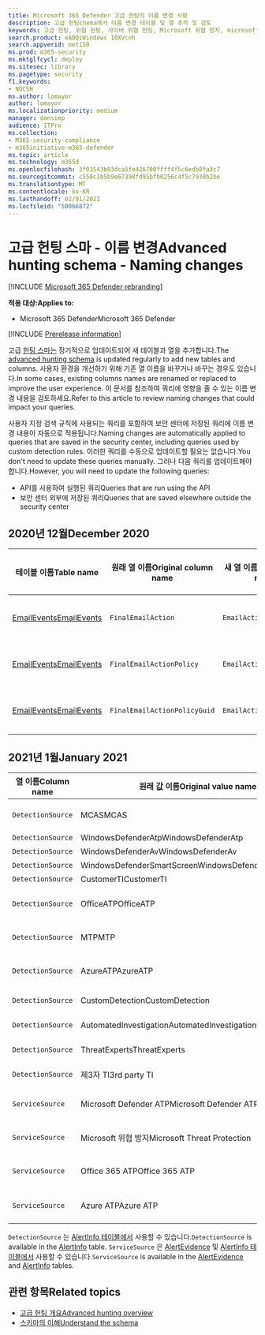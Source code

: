 ```yaml
---
title: Microsoft 365 Defender 고급 헌팅의 이름 변경 사항
description: 고급 헌팅chema에서 이름 변경 테이블 및 열 추적 및 검토
keywords: 고급 헌팅, 위협 헌팅, 사이버 위협 헌팅, Microsoft 위협 방지, microsoft 365, mtp, m365, 검색, 쿼리, 원격 분석, schema reference, kusto, table, data, naming changes, rename, Microsoft Threat Protection
search.product: eADQiWindows 10XVcnh
search.appverid: met150
ms.prod: m365-security
ms.mktglfcycl: deploy
ms.sitesec: library
ms.pagetype: security
f1.keywords:
- NOCSH
ms.author: lomayor
author: lomayor
ms.localizationpriority: medium
manager: dansimp
audience: ITPro
ms.collection:
- M365-security-compliance
- m365initiative-m365-defender
ms.topic: article
ms.technology: m365d
ms.openlocfilehash: 3f03543b03dca5fe426700ffff4f5c6edb8fa3c7
ms.sourcegitcommit: c550c1b5b9e67398fd95bfb0256c4f5c7930b2be
ms.translationtype: MT
ms.contentlocale: ko-KR
ms.lasthandoff: 02/01/2021
ms.locfileid: "50066872"
---
```

# <a name="advanced-hunting-schema---naming-changes"></a><span data-ttu-id="15fc6-104">고급 헌팅 스마 - 이름 변경</span><span class="sxs-lookup"><span data-stu-id="15fc6-104">Advanced hunting schema - Naming changes</span></span>

[!INCLUDE [Microsoft 365 Defender rebranding](../includes/microsoft-defender.md)]


<span data-ttu-id="15fc6-105">**적용 대상:**</span><span class="sxs-lookup"><span data-stu-id="15fc6-105">**Applies to:**</span></span>
- <span data-ttu-id="15fc6-106">Microsoft 365 Defender</span><span class="sxs-lookup"><span data-stu-id="15fc6-106">Microsoft 365 Defender</span></span>

[!INCLUDE [Prerelease information](../includes/prerelease.md)]

<span data-ttu-id="15fc6-107">고급 [헌팅 스마는](advanced-hunting-schema-tables.md) 정기적으로 업데이트되어 새 테이블과 열을 추가합니다.</span><span class="sxs-lookup"><span data-stu-id="15fc6-107">The [advanced hunting schema](advanced-hunting-schema-tables.md) is updated regularly to add new tables and columns.</span></span> <span data-ttu-id="15fc6-108">사용자 환경을 개선하기 위해 기존 열 이름을 바꾸거나 바꾸는 경우도 있습니다.</span><span class="sxs-lookup"><span data-stu-id="15fc6-108">In some cases, existing columns names are renamed or replaced to improve the user experience.</span></span> <span data-ttu-id="15fc6-109">이 문서를 참조하여 쿼리에 영향을 줄 수 있는 이름 변경 내용을 검토하세요.</span><span class="sxs-lookup"><span data-stu-id="15fc6-109">Refer to this article to review naming changes that could impact your queries.</span></span>

<span data-ttu-id="15fc6-110">사용자 지정 검색 규칙에 사용되는 쿼리를 포함하여 보안 센터에 저장된 쿼리에 이름 변경 내용이 자동으로 적용됩니다.</span><span class="sxs-lookup"><span data-stu-id="15fc6-110">Naming changes are automatically applied to queries that are saved in the security center, including queries used by custom detection rules.</span></span> <span data-ttu-id="15fc6-111">이러한 쿼리를 수동으로 업데이트할 필요는 없습니다.</span><span class="sxs-lookup"><span data-stu-id="15fc6-111">You don't need to update these queries manually.</span></span> <span data-ttu-id="15fc6-112">그러나 다음 쿼리를 업데이트해야 합니다.</span><span class="sxs-lookup"><span data-stu-id="15fc6-112">However, you will need to update the following queries:</span></span>
- <span data-ttu-id="15fc6-113">API를 사용하여 실행된 쿼리</span><span class="sxs-lookup"><span data-stu-id="15fc6-113">Queries that are run using the API</span></span>
- <span data-ttu-id="15fc6-114">보안 센터 외부에 저장된 쿼리</span><span class="sxs-lookup"><span data-stu-id="15fc6-114">Queries that are saved elsewhere outside the security center</span></span>

## <a name="december-2020"></a><span data-ttu-id="15fc6-115">2020년 12월</span><span class="sxs-lookup"><span data-stu-id="15fc6-115">December 2020</span></span>

| <span data-ttu-id="15fc6-116">테이블 이름</span><span class="sxs-lookup"><span data-stu-id="15fc6-116">Table name</span></span> | <span data-ttu-id="15fc6-117">원래 열 이름</span><span class="sxs-lookup"><span data-stu-id="15fc6-117">Original column name</span></span> | <span data-ttu-id="15fc6-118">새 열 이름</span><span class="sxs-lookup"><span data-stu-id="15fc6-118">New column name</span></span> | <span data-ttu-id="15fc6-119">변경 이유</span><span class="sxs-lookup"><span data-stu-id="15fc6-119">Reason for change</span></span>
|--|--|--|--|
| [<span data-ttu-id="15fc6-120">EmailEvents</span><span class="sxs-lookup"><span data-stu-id="15fc6-120">EmailEvents</span></span>](advanced-hunting-emailevents-table.md) | `FinalEmailAction` | `EmailAction` | <span data-ttu-id="15fc6-121">고객 피드백</span><span class="sxs-lookup"><span data-stu-id="15fc6-121">Customer feedback</span></span> |
| [<span data-ttu-id="15fc6-122">EmailEvents</span><span class="sxs-lookup"><span data-stu-id="15fc6-122">EmailEvents</span></span>](advanced-hunting-emailevents-table.md) | `FinalEmailActionPolicy` | `EmailActionPolicy` | <span data-ttu-id="15fc6-123">고객 피드백</span><span class="sxs-lookup"><span data-stu-id="15fc6-123">Customer feedback</span></span> |
| [<span data-ttu-id="15fc6-124">EmailEvents</span><span class="sxs-lookup"><span data-stu-id="15fc6-124">EmailEvents</span></span>](advanced-hunting-emailevents-table.md) | `FinalEmailActionPolicyGuid` | `EmailActionPolicyGuid` | <span data-ttu-id="15fc6-125">고객 피드백</span><span class="sxs-lookup"><span data-stu-id="15fc6-125">Customer feedback</span></span> |

## <a name="january-2021"></a><span data-ttu-id="15fc6-126">2021년 1월</span><span class="sxs-lookup"><span data-stu-id="15fc6-126">January 2021</span></span>

| <span data-ttu-id="15fc6-127">열 이름</span><span class="sxs-lookup"><span data-stu-id="15fc6-127">Column name</span></span> | <span data-ttu-id="15fc6-128">원래 값 이름</span><span class="sxs-lookup"><span data-stu-id="15fc6-128">Original value name</span></span> | <span data-ttu-id="15fc6-129">새 값 이름</span><span class="sxs-lookup"><span data-stu-id="15fc6-129">New value name</span></span> | <span data-ttu-id="15fc6-130">변경 이유</span><span class="sxs-lookup"><span data-stu-id="15fc6-130">Reason for change</span></span>
|--|--|--|--|
| `DetectionSource` | <span data-ttu-id="15fc6-131">MCAS</span><span class="sxs-lookup"><span data-stu-id="15fc6-131">MCAS</span></span> |    <span data-ttu-id="15fc6-132">Microsoft Cloud App Security</span><span class="sxs-lookup"><span data-stu-id="15fc6-132">Microsoft Cloud App Security</span></span> | <span data-ttu-id="15fc6-133">Rebranding</span><span class="sxs-lookup"><span data-stu-id="15fc6-133">Rebranding</span></span> |
| `DetectionSource` | <span data-ttu-id="15fc6-134">WindowsDefenderAtp</span><span class="sxs-lookup"><span data-stu-id="15fc6-134">WindowsDefenderAtp</span></span>|   <span data-ttu-id="15fc6-135">EDR</span><span class="sxs-lookup"><span data-stu-id="15fc6-135">EDR</span></span>| <span data-ttu-id="15fc6-136">Rebranding</span><span class="sxs-lookup"><span data-stu-id="15fc6-136">Rebranding</span></span> |
| `DetectionSource` | <span data-ttu-id="15fc6-137">WindowsDefenderAv</span><span class="sxs-lookup"><span data-stu-id="15fc6-137">WindowsDefenderAv</span></span> | <span data-ttu-id="15fc6-138">바이러스 검사</span><span class="sxs-lookup"><span data-stu-id="15fc6-138">Antivirus</span></span> | <span data-ttu-id="15fc6-139">Rebranding</span><span class="sxs-lookup"><span data-stu-id="15fc6-139">Rebranding</span></span> |
| `DetectionSource` | <span data-ttu-id="15fc6-140">WindowsDefenderSmartScreen</span><span class="sxs-lookup"><span data-stu-id="15fc6-140">WindowsDefenderSmartScreen</span></span> |  <span data-ttu-id="15fc6-141">SmartScreen</span><span class="sxs-lookup"><span data-stu-id="15fc6-141">SmartScreen</span></span> | <span data-ttu-id="15fc6-142">Rebranding</span><span class="sxs-lookup"><span data-stu-id="15fc6-142">Rebranding</span></span> |
| `DetectionSource` | <span data-ttu-id="15fc6-143">CustomerTI</span><span class="sxs-lookup"><span data-stu-id="15fc6-143">CustomerTI</span></span> |  <span data-ttu-id="15fc6-144">사용자 지정 TI</span><span class="sxs-lookup"><span data-stu-id="15fc6-144">Custom TI</span></span> | <span data-ttu-id="15fc6-145">Rebranding</span><span class="sxs-lookup"><span data-stu-id="15fc6-145">Rebranding</span></span> |
| `DetectionSource` | <span data-ttu-id="15fc6-146">OfficeATP</span><span class="sxs-lookup"><span data-stu-id="15fc6-146">OfficeATP</span></span> | <span data-ttu-id="15fc6-147">Office 365용 Microsoft Defender</span><span class="sxs-lookup"><span data-stu-id="15fc6-147">Microsoft Defender for Office 365</span></span> | <span data-ttu-id="15fc6-148">Rebranding</span><span class="sxs-lookup"><span data-stu-id="15fc6-148">Rebranding</span></span> |
| `DetectionSource` | <span data-ttu-id="15fc6-149">MTP</span><span class="sxs-lookup"><span data-stu-id="15fc6-149">MTP</span></span>   | <span data-ttu-id="15fc6-150">Microsoft 365 Defender</span><span class="sxs-lookup"><span data-stu-id="15fc6-150">Microsoft 365 Defender</span></span> | <span data-ttu-id="15fc6-151">Rebranding</span><span class="sxs-lookup"><span data-stu-id="15fc6-151">Rebranding</span></span> |
| `DetectionSource` | <span data-ttu-id="15fc6-152">AzureATP</span><span class="sxs-lookup"><span data-stu-id="15fc6-152">AzureATP</span></span> |    <span data-ttu-id="15fc6-153">ID용 Microsoft Defender</span><span class="sxs-lookup"><span data-stu-id="15fc6-153">Microsoft Defender for Identity</span></span> | <span data-ttu-id="15fc6-154">Rebranding</span><span class="sxs-lookup"><span data-stu-id="15fc6-154">Rebranding</span></span> |
| `DetectionSource` | <span data-ttu-id="15fc6-155">CustomDetection</span><span class="sxs-lookup"><span data-stu-id="15fc6-155">CustomDetection</span></span>   | <span data-ttu-id="15fc6-156">사용자 지정 검색</span><span class="sxs-lookup"><span data-stu-id="15fc6-156">Custom detection</span></span> | <span data-ttu-id="15fc6-157">Rebranding</span><span class="sxs-lookup"><span data-stu-id="15fc6-157">Rebranding</span></span> |
| `DetectionSource` | <span data-ttu-id="15fc6-158">AutomatedInvestigation</span><span class="sxs-lookup"><span data-stu-id="15fc6-158">AutomatedInvestigation</span></span> |<span data-ttu-id="15fc6-159">자동화된 조사</span><span class="sxs-lookup"><span data-stu-id="15fc6-159">Automated investigation</span></span> | <span data-ttu-id="15fc6-160">Rebranding</span><span class="sxs-lookup"><span data-stu-id="15fc6-160">Rebranding</span></span> |
| `DetectionSource` | <span data-ttu-id="15fc6-161">ThreatExperts</span><span class="sxs-lookup"><span data-stu-id="15fc6-161">ThreatExperts</span></span> | <span data-ttu-id="15fc6-162">Microsoft 위협 전문가</span><span class="sxs-lookup"><span data-stu-id="15fc6-162">Microsoft Threat Experts</span></span> | <span data-ttu-id="15fc6-163">Rebranding</span><span class="sxs-lookup"><span data-stu-id="15fc6-163">Rebranding</span></span> |
| `DetectionSource` | <span data-ttu-id="15fc6-164">제3자 TI</span><span class="sxs-lookup"><span data-stu-id="15fc6-164">3rd party TI</span></span> | <span data-ttu-id="15fc6-165">제3자 센서</span><span class="sxs-lookup"><span data-stu-id="15fc6-165">3rd Party sensors</span></span> | <span data-ttu-id="15fc6-166">Rebranding</span><span class="sxs-lookup"><span data-stu-id="15fc6-166">Rebranding</span></span> |
| `ServiceSource` | <span data-ttu-id="15fc6-167">Microsoft Defender ATP</span><span class="sxs-lookup"><span data-stu-id="15fc6-167">Microsoft Defender ATP</span></span>| <span data-ttu-id="15fc6-168">엔드포인트용 Microsoft Defender</span><span class="sxs-lookup"><span data-stu-id="15fc6-168">Microsoft Defender for Endpoint</span></span> | <span data-ttu-id="15fc6-169">Rebranding</span><span class="sxs-lookup"><span data-stu-id="15fc6-169">Rebranding</span></span> |
|`ServiceSource` |<span data-ttu-id="15fc6-170">Microsoft 위협 방지</span><span class="sxs-lookup"><span data-stu-id="15fc6-170">Microsoft Threat Protection</span></span>   | <span data-ttu-id="15fc6-171">Microsoft 365 Defender</span><span class="sxs-lookup"><span data-stu-id="15fc6-171">Microsoft 365 Defender</span></span> | <span data-ttu-id="15fc6-172">Rebranding</span><span class="sxs-lookup"><span data-stu-id="15fc6-172">Rebranding</span></span> |
| `ServiceSource` | <span data-ttu-id="15fc6-173">Office 365 ATP</span><span class="sxs-lookup"><span data-stu-id="15fc6-173">Office 365 ATP</span></span>  |<span data-ttu-id="15fc6-174">Office 365용 Microsoft Defender</span><span class="sxs-lookup"><span data-stu-id="15fc6-174">Microsoft Defender for Office 365</span></span> | <span data-ttu-id="15fc6-175">Rebranding</span><span class="sxs-lookup"><span data-stu-id="15fc6-175">Rebranding</span></span> |
| `ServiceSource` |<span data-ttu-id="15fc6-176">Azure ATP</span><span class="sxs-lookup"><span data-stu-id="15fc6-176">Azure ATP</span></span>    |<span data-ttu-id="15fc6-177">ID용 Microsoft Defender</span><span class="sxs-lookup"><span data-stu-id="15fc6-177">Microsoft Defender for Identity</span></span> | <span data-ttu-id="15fc6-178">Rebranding</span><span class="sxs-lookup"><span data-stu-id="15fc6-178">Rebranding</span></span> |

<span data-ttu-id="15fc6-179">`DetectionSource` 는 [AlertInfo 테이블에서](advanced-hunting-alertinfo-table.md) 사용할 수 있습니다.</span><span class="sxs-lookup"><span data-stu-id="15fc6-179">`DetectionSource` is available in the [AlertInfo](advanced-hunting-alertinfo-table.md) table.</span></span> <span data-ttu-id="15fc6-180">`ServiceSource` 은 [AlertEvidence](advanced-hunting-alertevidence-table.md) 및 [AlertInfo 테이블에서](advanced-hunting-alertinfo-table.md) 사용할 수 있습니다.</span><span class="sxs-lookup"><span data-stu-id="15fc6-180">`ServiceSource` is available in the [AlertEvidence](advanced-hunting-alertevidence-table.md) and [AlertInfo](advanced-hunting-alertinfo-table.md) tables.</span></span> 
## <a name="related-topics"></a><span data-ttu-id="15fc6-181">관련 항목</span><span class="sxs-lookup"><span data-stu-id="15fc6-181">Related topics</span></span>
- [<span data-ttu-id="15fc6-182">고급 헌팅 개요</span><span class="sxs-lookup"><span data-stu-id="15fc6-182">Advanced hunting overview</span></span>](advanced-hunting-overview.md)
- [<span data-ttu-id="15fc6-183">스키마의 이해</span><span class="sxs-lookup"><span data-stu-id="15fc6-183">Understand the schema</span></span>](advanced-hunting-schema-tables.md)